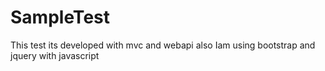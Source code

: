 # SampleTest
This test its developed with mvc and webapi also Iam using bootstrap and jquery with javascript
